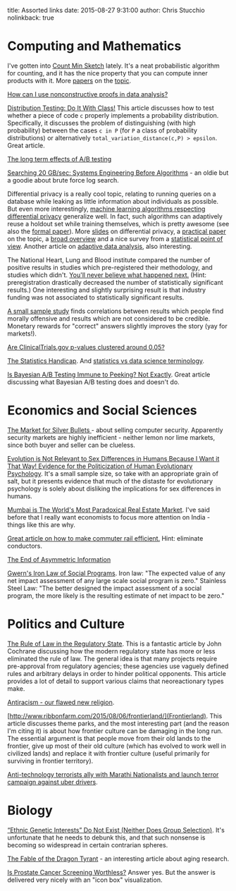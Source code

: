 title: Assorted links
date: 2015-08-27 9:31:00
author: Chris Stucchio
nolinkback: true

# Computing and Mathematics

I've gotten into [Count Min Sketch](https://7797b024-a-62cb3a1a-s-sites.googlegroups.com/site/countminsketch/cm-latin.pdf) lately. It's a neat probabilistic algorithm for counting, and it has the nice property that you can compute inner products with it. More [papers](http://www.aclweb.org/anthology/D12-1100) on the [topic](http://dimacs.rutgers.edu/~graham/pubs/papers/cmencyc.pdf).

[How can I use nonconstructive proofs in data analysis?](http://dataorigami.net/blogs/napkin-folding/55662211-how-can-i-use-non-constructive-proofs-in-data-analysis)

[Distribution Testing: Do It With Class!](https://mittheory.wordpress.com/2015/08/09/distribution-testing-do-it-with-class/) This article discusses how to test whether a piece of code `c` properly implements a probability distribution. Specifically, it discusses the problem of distinguishing (with high probability) between the cases `c in P` (for `P` a class of probability distributions) or alternatively `total_variation_distance(c,P) > epsilon`. Great article.

[The long term effects of A/B testing](https://ewulczyn.github.io/What%20if%20AB%20Testing%20is%20like%20Science/)

[Searching 20 GB/sec: Systems Engineering Before Algorithms](http://blog.scalyr.com/2014/05/searching-20-gbsec-systems-engineering-before-algorithms/) - an oldie but a goodie about brute force log search.

Differential privacy is a really cool topic, relating to running queries on a database while leaking as little information about individuals as possible. But even more interestingly, [machine learning algorithms respecting differential privacy](http://rsrg.cms.caltech.edu/netecon/privacy2015/slides/hardt.pdf) generalize well. In fact, such algorithms can adaptively reuse a holdout set while training themselves, which is pretty awesome (see also the [formal paper](http://arxiv.org/pdf/1504.05800v1.pdf)). More [slides](http://www.mrtz.org/papers/focs10.pdf) on differential privacy, a [practical paper](http://jcse.kiise.org/files/V7N3-04.pdf) on the topic, a [broad overview](https://www.cis.upenn.edu/~aaroth/Papers/privacybook.pdf) and a nice survey from a [statistical point of view](http://www.cse.psu.edu/~ads22/pubs/2008/DworkSmith.pdf). Another article on [adaptive data analysis](http://arxiv.org/pdf/1411.2664v2.pdf), also interesting.

The National Heart, Lung and Blood institute compared the number of positive results in studies which pre-registered their methodology, and studies which didn't. [You'll never believe what happened next.](http://www.plosone.org/article/fetchObject.action?uri=info:doi/10.1371/journal.pone.0132382&representation=PDF) (Hint: preregistration drastically decreased the number of statistically significant results.) One interesting and slightly surprising result is that industry funding was not associated to statistically significant results.

[A small sample study](http://download.springer.com/static/pdf/224/art%253A10.1007%252Fs13164-015-0282-z.pdf?originUrl=http%3A%2F%2Flink.springer.com%2Farticle%2F10.1007%2Fs13164-015-0282-z&token2=exp=1439807370~acl=%2Fstatic%2Fpdf%2F224%2Fart%25253A10.1007%25252Fs13164-015-0282-z.pdf%3ForiginUrl%3Dhttp%253A%252F%252Flink.springer.com%252Farticle%252F10.1007%252Fs13164-015-0282-z*~hmac=175efe82960c5580825edd4cf0263a360e9206097fe0cc3e09aef514449ced3d) finds correlations between results which people find morally offensive and results which are not considered to be credible. Monetary rewards for "correct" answers slightly improves the story (yay for markets!).

[Are ClinicalTrials.gov p-values clustered around 0.05?](http://www.statwonk.com/blog/are-clinicaltrialsgov-p-values-clustered-around-005/)

[The Statistics Handicap](http://hunch.net/?p=318). And [statistics vs data science terminology](http://brenocon.com/blog/2008/12/statistics-vs-machine-learning-fight/).

[Is Bayesian A/B Testing Immune to Peeking? Not Exactly](http://varianceexplained.org/r/bayesian-ab-testing/). Great article discussing what Bayesian A/B testing does and doesn't do.

# Economics and Social Sciences

[The Market for Silver Bullets ](http://iang.org/papers/market_for_silver_bullets.html) - about selling computer security. Apparently security markets are highly inefficient - neither lemon nor lime markets, since both buyer and seller can be clueless.

[Evolution is Not Relevant to Sex Differences in Humans Because I Want it That Way! Evidence for the Politicization of Human Evolutionary Psychology](http://www.evostudies.org/pdf/GeherVol2Iss1.pdf). It's a small sample size, so take with an appropriate grain of salt, but it presents evidence that much of the distaste for evolutionary psychology is solely about disliking the implications for sex differences in humans.

[Mumbai is The World's Most Paradoxical Real Estate Market](https://www.proptiger.com/guide/post/the-worlds-most-paradoxical-real-estate-market-is-in-india-infographic). I've said before that I really want economists to focus more attention on India - things like this are why.

[Great article on how to make commuter rail efficient.](https://pedestrianobservations.wordpress.com/2015/07/26/why-labor-efficiency-is-important/) Hint: eliminate conductors.

[The End of Asymmetric Information](http://www.cato-unbound.org/2015/04/06/alex-tabarrok-tyler-cowen/end-asymmetric-information)

[Gwern's Iron Law of Social Programs](http://www.gwern.net/docs/1987-rossi). Iron law: "The expected value of any net impact assessment of any large scale social program is zero." Stainless Steel Law: "The better designed the impact assessment of a social program, the more likely is the resulting estimate of net impact to be zero."

# Politics and Culture

[The Rule of Law in the Regulatory State](http://johnhttp://dimacs.rutgers.edu/~graham/pubs/papers/cmencyc.pdfhcochrane.blogspot.in/2015/08/rule-of-law-in-regulatory-state.html). This is a fantastic article by John Cochrane discussing how the modern regulatory state has more or less eliminated the rule of law. The general idea is that many projects require pre-approval from regulatory agencies; these agencies use vaguely defined rules and arbitrary delays in order to hinder political opponents. This article provides a lot of detail to support various claims that neoreactionary types make.

[Antiracism - our flawed new religion](http://www.thedailybeast.com/articles/2015/07/27/antiracism-our-flawed-new-religion.html).

[http://www.ribbonfarm.com/2015/08/06/frontierland/](Frontierland). This article discusses theme parks, and the most interesting part (and the reason I'm citing it) is about how frontier culture can be damaging in the long run. The essential argument is that people move from their old lands to the frontier, give up most of their old culture (which has evolved to work well in civilized lands) and replace it with frontier culture (useful primarily for surviving in frontier territory).

[Anti-technology terrorists ally with Marathi Nationalists and launch terror campaign against uber drivers](http://newsroom.uber.com/mumbai/2015/08/keepmaharashtramoving/).

# Biology

[“Ethnic Genetic Interests” Do Not Exist (Neither Does Group Selection)](https://jaymans.wordpress.com/2015/08/02/ethnic-genetic-interests-do-not-exist-neither-does-group-selection/). It's unfortunate that he needs to debunk this, and that such nonsense is becoming so widespread in certain contrarian spheres.

[The Fable of the Dragon Tyrant](http://www.nickbostrom.com/fable/dragon.html) - an interesting article about aging research.

[Is Prostate Cancer Screening Worthless?](http://econlog.econlib.org/archives/2015/08/is_prostate_scr.html) Answer yes. But the answer is delivered very nicely with an "icon box" visualization.
